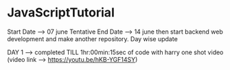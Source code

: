# JavaScriptTutorial
Start Date --> 07 june
Tentative End Date --> 14 june
then start backend web development and make another repository.
Day wise update

DAY 1 --> completed TILL 1hr:00min:15sec of code with harry one shot video (video link --> https://youtu.be/hKB-YGF14SY)
